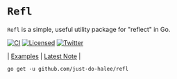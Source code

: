 
# **`Refl`**

`Refl` is a simple, useful utility package for "reflect" in Go.

[![CI][ci-badge]][ci-url]
[![Licensed][license-badge]][license-url]
[![Twitter][twitter-badge]][twitter-url]

[ci-badge]: https://github.com/just-do-halee/refl/actions/workflows/ci.yml/badge.svg
[license-badge]: https://img.shields.io/github/license/just-do-halee/refl?labelColor=383636
[twitter-badge]: https://img.shields.io/twitter/follow/do_halee?style=flat&logo=twitter&color=4a4646&labelColor=333131&label=just-do-halee
[ci-url]: https://github.com/just-do-halee/refl/actions
[twitter-url]: https://twitter.com/do_halee
[license-url]: https://github.com/just-do-halee/refl

| [Examples](./examples/) | [Latest Note](./CHANGELOG.md) |

```shell
go get -u github.com/just-do-halee/refl
```

